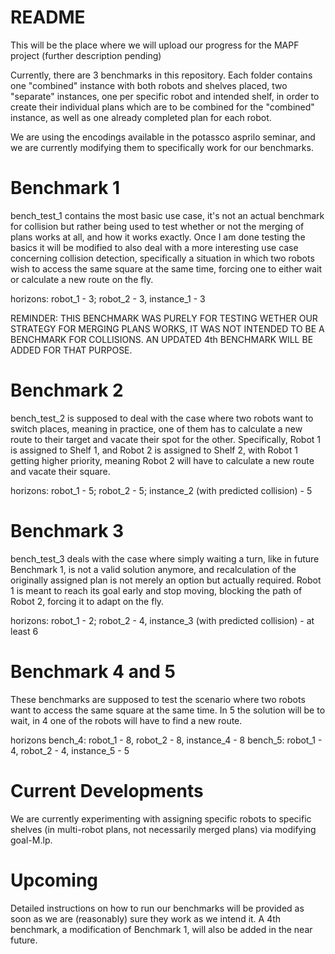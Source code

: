 # README
This will be the place where we will upload our progress for the MAPF project (further description pending)

Currently, there are 3 benchmarks in this repository. Each folder contains one "combined" instance with both robots and shelves placed, two "separate" instances, one per specific robot and intended shelf, in order to create their individual plans which are to be combined for the "combined" instance, as well as one already completed plan for each robot.

We are using the encodings available in the potassco asprilo seminar, and we are currently modifying them to specifically work for our benchmarks.

# Benchmark 1
bench_test_1 contains the most basic use case, it's not an actual benchmark for collision but rather being used to test whether or not the merging of plans works at all, and how it works exactly. Once I am done testing the basics it will be modified to also deal with a more interesting use case concerning collision detection, specifically a situation in which two robots wish to access the same square at the same time, forcing one to either wait or calculate a new route on the fly.

horizons: robot_1 - 3; robot_2 - 3, instance_1 - 3

REMINDER: THIS BENCHMARK WAS PURELY FOR TESTING WETHER OUR STRATEGY FOR MERGING PLANS WORKS, IT WAS NOT INTENDED TO BE A BENCHMARK FOR COLLISIONS. AN UPDATED 4th BENCHMARK WILL BE ADDED FOR THAT PURPOSE.

# Benchmark 2
bench_test_2 is supposed to deal with the case where two robots want to switch places, meaning in practice, one of them has to calculate a new route to their target and vacate their spot for the other. Specifically, Robot 1 is assigned to Shelf 1, and Robot 2 is assigned to Shelf 2, with Robot 1 getting higher priority, meaning Robot 2 will have to calculate a new route and vacate their square.

horizons: robot_1 - 5; robot_2 - 5; instance_2 (with predicted collision) - 5

# Benchmark 3
bench_test_3 deals with the case where simply waiting a turn, like in future Benchmark 1, is not a valid solution anymore, and recalculation of the originally assigned plan is not merely an option but actually required. Robot 1 is meant to reach its goal early and stop moving, blocking the path of Robot 2, forcing it to adapt on the fly.

horizons: robot_1 - 2; robot_2 - 4, instance_3 (with predicted collision) - at least 6

# Benchmark 4 and 5
These benchmarks are supposed to test the scenario where two robots want to access the same square at the same time. In 5 the solution will be to wait, in 4 one of the robots will have to find a new route.

horizons bench_4: robot_1 - 8, robot_2 - 8, instance_4 - 8
         bench_5: robot_1 - 4, robot_2 - 4, instance_5 - 5

# Current Developments
We are currently experimenting with assigning specific robots to specific shelves (in multi-robot plans, not necessarily merged plans) via modifying goal-M.lp.

# Upcoming
Detailed instructions on how to run our benchmarks will be provided as soon as we are (reasonably) sure they work as we intend it. A 4th benchmark, a modification of Benchmark 1, will also be added in the near future.
